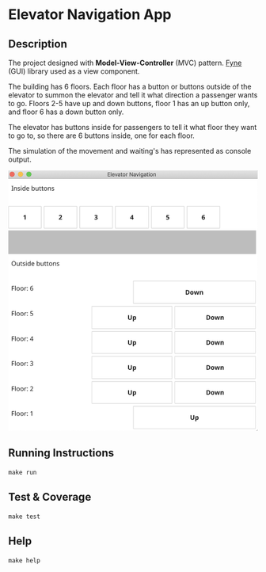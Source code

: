 # Elevator Navigation App

## Description

The project designed with **Model-View-Controller** (MVC) pattern. [Fyne](https://developer.fyne.io/) (GUI) library used as a view component.

The building has 6 floors. Each floor has a button or buttons outside of the elevator to summon the elevator and tell it what direction a passenger wants to go. Floors 2-5 have up and down buttons, floor 1 has an up button only, and floor 6 has a down button only.

The elevator has buttons inside for passengers to tell it what floor they want to go to, so there are 6 buttons inside, one for each floor.

The simulation of the movement and waiting's has represented as console output.

![alt-text](app_ss.png "elevator-navigation-app")

## Running Instructions

`make run`

## Test & Coverage

`make test`

## Help

`make help`
